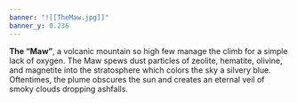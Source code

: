 ```yaml
---
banner: "![[TheMaw.jpg]]"
banner_y: 0.236
---
```

**The “Maw”**, a volcanic mountain so high few manage the climb for a simple lack of oxygen. The Maw spews dust particles of zeolite, hematite, olivine, and magnetite into the stratosphere which colors the sky a silvery blue. Oftentimes, the plume obscures the sun and creates an eternal veil of smoky clouds dropping ashfalls. 
